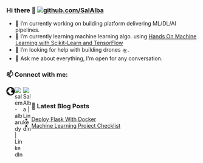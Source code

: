 ### Hi there 👋 [<img alt="github.com/SalAlba" width="22px" src="https://github.githubassets.com/images/mona-whisper.gif" />][website]

- 🔭 I’m currently working on building platform delivering ML/DL/AI pipelines.
- 🌱 I’m currently learning machine learning algo. using [Hands On Machine Learning with Scikit-Learn and TensorFlow](https://github.com/ageron/handson-ml)
- 🤔 I’m looking for help with building drones 🛸.
- 💬 Ask me about everything, I'm open for any conversation.


<!--
**SalAlba/salalba** is a ✨ _special_ ✨ repository because its `README.md` (this file) appears on your GitHub profile.

Here are some ideas to get you started:

- 🔭 I’m currently working on ...
- 🌱 I’m currently learning ...
- 👯 I’m looking to collaborate on ...
- 🤔 I’m looking for help with ...
- 💬 Ask me about ...
- 📫 How to reach me: ...
- 😄 Pronouns: ...
- ⚡ Fun fact: ...
-->



### 📫 Connect with me:
[<img align="left" alt="salem.albarudy.pl" width="22px" src="https://raw.githubusercontent.com/iconic/open-iconic/master/svg/globe.svg" />][website]

[<img align="left" alt="salem-albarudy | LinkedIn" width="22px" src="https://cdn.jsdelivr.net/npm/simple-icons@v3/icons/linkedin.svg" />][linkedin]

[<img align="left" alt="SalAlba | LinkedIn" width="22px" src="https://cdn.jsdelivr.net/npm/simple-icons@v3/icons/github.svg" />][github]


<br>

### 📕 Latest Blog Posts
<!-- BLOG-POST-LIST:START -->
- [Deploy Flask With Docker](http://salem.albarudy.pl/postes/deploy-flask-with-docker)
- [Machine Learning Project Checklist](http://salem.albarudy.pl/postes/machine-learning-project-checklist)
<!-- BLOG-POST-LIST:END -->















[website]: http://salem.albarudy.pl/
<!-- [twitter]: https://twitter.com/codeSTACKr -->
<!-- [youtube]: https://youtube.com/codeSTACKr -->
<!-- [instagram]: https://instagram.com/codeSTACKr -->
[linkedin]: https://www.linkedin.com/in/salem-albarudy/
[github]: https://www.linkedin.com/in/salem-albarudy/
<!-- [webdevplaylist]: https://www.youtube.com/playlist?list=PLkwxH9e_vrAJ0WbEsFA9W3I1W-g_BTsbt -->
<!-- [jsplaylist]: https://www.youtube.com/playlist?list=PLkwxH9e_vrALRJKu7wfXby3MKeflhTu6B -->
<!-- [cssplaylist]: https://www.youtube.com/playlist?list=PLkwxH9e_vrALSdvZuEh6gqQdmDoDIoqz4 -->
<!-- [reactplaylist]: https://www.youtube.com/playlist?list=PLkwxH9e_vrAK4TdffpxKY3QGyHCpxFcQ0 -->